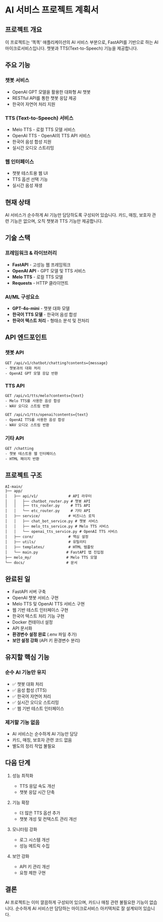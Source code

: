 # AI 서비스 프로젝트 계획서

## 프로젝트 개요

이 프로젝트는 '똑똑' 애플리케이션의 AI 서비스 부분으로, FastAPI를 기반으로 하는 AI 마이크로서비스입니다. 챗봇과 TTS(Text-to-Speech) 기능을 제공합니다.

## 주요 기능

### 챗봇 서비스
- OpenAI GPT 모델을 활용한 대화형 AI 챗봇
- RESTful API를 통한 챗봇 응답 제공
- 한국어 자연어 처리 지원

### TTS (Text-to-Speech) 서비스
- Melo TTS - 로컬 TTS 모델 서비스
- OpenAI TTS - OpenAI의 TTS API 서비스
- 한국어 음성 합성 지원
- 실시간 오디오 스트리밍

### 웹 인터페이스
- 챗봇 테스트용 웹 UI
- TTS 옵션 선택 기능
- 실시간 음성 재생

## 현재 상태

AI 서비스가 순수하게 AI 기능만 담당하도록 구성되어 있습니다. 카드, 매칭, 보호자 관련 기능은 없으며, 오직 챗봇과 TTS 기능만 제공합니다.

## 기술 스택

### 프레임워크 & 라이브러리
- **FastAPI** - 고성능 웹 프레임워크
- **OpenAI API** - GPT 모델 및 TTS 서비스
- **Melo TTS** - 로컬 TTS 모델
- **Requests** - HTTP 클라이언트

### AI/ML 구성요소
- **GPT-4o-mini** - 챗봇 대화 모델
- **한국어 TTS 모델** - 한국어 음성 합성
- **한국어 텍스트 처리** - 형태소 분석 및 전처리

## API 엔드포인트

### 챗봇 API
```
GET /api/v1/chatbot/chatting?contents={message}
- 챗봇과의 대화 처리
- OpenAI GPT 모델 응답 반환
```

### TTS API
```
GET /api/v1/tts/melo?contents={text}
- Melo TTS를 사용한 음성 합성
- WAV 오디오 스트림 반환

GET /api/v1/tts/openai?contents={text}
- OpenAI TTS를 사용한 음성 합성  
- WAV 오디오 스트림 반환
```

### 기타 API
```
GET /chatting
- 챗봇 테스트용 웹 인터페이스
- HTML 페이지 반환
```

## 프로젝트 구조

```
AI-main/
├── app/
│   ├── api/v1/              # API 라우터
│   │   ├── chatbot_router.py # 챗봇 API
│   │   ├── tts_router.py     # TTS API
│   │   └── etc_router.py     # 기타 API
│   ├── service/             # 비즈니스 로직
│   │   ├── chat_bot_service.py # 챗봇 서비스
│   │   ├── melo_tts_service.py # Melo TTS 서비스
│   │   └── openai_tts_service.py # OpenAI TTS 서비스
│   ├── core/                # 핵심 설정
│   ├── utils/               # 유틸리티
│   ├── templates/           # HTML 템플릿
│   └── main.py             # FastAPI 앱 진입점
├── melo_my/                # Melo TTS 모델
└── docs/                   # 문서
```

## 완료된 일

- FastAPI 서버 구축
- OpenAI 챗봇 서비스 구현
- Melo TTS 및 OpenAI TTS 서비스 구현
- 웹 기반 테스트 인터페이스 구현
- 한국어 텍스트 처리 기능 구현
- Docker 컨테이너 설정
- API 문서화
- **환경변수 설정 완료** (.env 파일 추가)
- **보안 설정 강화** (API 키 환경변수 분리)

## 유지할 핵심 기능

### 순수 AI 기능만 유지
- ✅ 챗봇 대화 처리
- ✅ 음성 합성 (TTS)
- ✅ 한국어 자연어 처리
- ✅ 실시간 오디오 스트리밍
- ✅ 웹 기반 테스트 인터페이스

### 제거할 기능 없음
- AI 서비스는 순수하게 AI 기능만 담당
- 카드, 매칭, 보호자 관련 코드 없음
- 별도의 정리 작업 불필요

## 다음 단계

1. 성능 최적화
   - TTS 응답 속도 개선
   - 챗봇 응답 시간 단축

2. 기능 확장
   - 더 많은 TTS 옵션 추가
   - 챗봇 개성 및 컨텍스트 관리 개선

3. 모니터링 강화
   - 로그 시스템 개선
   - 성능 메트릭 수집

4. 보안 강화
   - API 키 관리 개선
   - 요청 제한 구현

## 결론

AI 프로젝트는 이미 깔끔하게 구성되어 있으며, 카드나 매칭 관련 불필요한 기능이 없습니다. 순수하게 AI 서비스만 담당하는 마이크로서비스 아키텍처로 잘 설계되어 있습니다.
